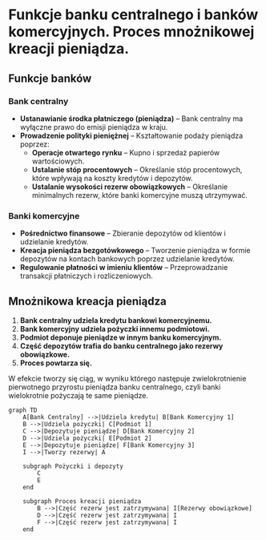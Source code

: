 # Funkcje banku centralnego i banków komercyjnych. Proces mnożnikowej kreacji pieniądza.

## Funkcje banków

### Bank centralny

- **Ustanawianie środka płatniczego (pieniądza)** – Bank centralny ma wyłączne prawo do emisji pieniądza w kraju.
- **Prowadzenie polityki pieniężnej** – Kształtowanie podaży pieniądza poprzez:
    - **Operacje otwartego rynku** – Kupno i sprzedaż papierów wartościowych.
    - **Ustalanie stóp procentowych** – Określanie stóp procentowych, które wpływają na koszty kredytów i depozytów.
    - **Ustalanie wysokości rezerw obowiązkowych** – Określanie minimalnych rezerw, które banki komercyjne muszą
      utrzymywać.

### Banki komercyjne

- **Pośrednictwo finansowe** – Zbieranie depozytów od klientów i udzielanie kredytów.
- **Kreacja pieniądza bezgotówkowego** – Tworzenie pieniądza w formie depozytów na kontach bankowych poprzez udzielanie
  kredytów.
- **Regulowanie płatności w imieniu klientów** – Przeprowadzanie transakcji płatniczych i rozliczeniowych.

## Mnożnikowa kreacja pieniądza

1. **Bank centralny udziela kredytu bankowi komercyjnemu.**
2. **Bank komercyjny udziela pożyczki innemu podmiotowi.**
3. **Podmiot deponuje pieniądze w innym banku komercyjnym.**
4. **Część depozytów trafia do banku centralnego jako rezerwy obowiązkowe.**
5. **Proces powtarza się.**

W efekcie tworzy się ciąg, w wyniku którego następuje zwielokrotnienie pierwotnego przyrostu pieniądza banku
centralnego, czyli banki wielokrotnie pożyczają te same pieniądze.

```mermaid
graph TD
    A[Bank Centralny] -->|Udziela kredytu| B[Bank Komercyjny 1]
    B -->|Udziela pożyczki| C[Podmiot 1]
    C -->|Depozytuje pieniądze| D[Bank Komercyjny 2]
    D -->|Udziela pożyczki| E[Podmiot 2]
    E -->|Depozytuje pieniądze| F[Bank Komercyjny 3]
    I -->|Tworzy rezerwy| A

    subgraph Pożyczki i depozyty
        C
        E
    end

    subgraph Proces kreacji pieniądza
        B -->|Część rezerw jest zatrzymywana| I[Rezerwy obowiązkowe]
        D -->|Część rezerw jest zatrzymywana| I
        F -->|Część rezerw jest zatrzymywana| I
    end
```